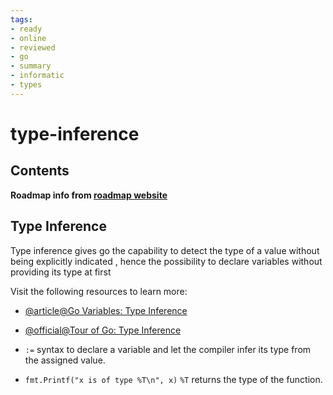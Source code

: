 ```yaml
---
tags:
- ready
- online
- reviewed
- go
- summary
- informatic
- types
---
```


# type-inference

## Contents

__Roadmap info from [roadmap website](https://roadmap.sh/golang/go-basics/type-inference)__

## Type Inference

Type inference gives go the capability to detect the type of a value without being explicitly indicated , hence the possibility to declare variables without providing its type at first

Visit the following resources to learn more:

- [@article@Go Variables: Type Inference](https://www.callicoder.com/golang-variables-zero-values-type-inference/#type-inference)
- [@official@Tour of Go: Type Inference](https://go.dev/tour/basics/14)

- `:=` syntax to declare a variable and let the compiler infer its type from the assigned value.
- `fmt.Printf("x is of type %T\n", x)` `%T` returns the type of the function.
